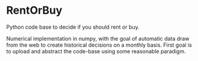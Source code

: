 # RentOrBuy
Python code base to decide if you should rent or buy.

Numerical implementation in numpy, with the goal of automatic data draw from the web to create historical decisions on a monthly basis.
First goal is to upload and abstract the code-base using some reasonable paradigm.
